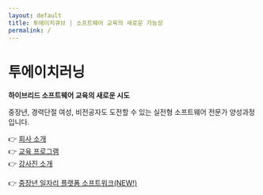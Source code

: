 ```yaml
---
layout: default
title: 투에이치큐브 | 소프트웨어 교육의 새로운 가능성
permalink: /
---
```


# 투에이치러닝

**하이브리드 소프트웨어 교육의 새로운 시도**

중장년, 경력단절 여성, 비전공자도 도전할 수 있는 실전형 소프트웨어 전문가 양성과정입니다.

👉 [회사 소개](about.md)  
👉 [교육 프로그램](programs.md)  
👉 [강사진 소개](teams.md)

👉 [중장년 일자리 플랫폼 소프트워크(NEW!)](https://2hlearn.com/softwalk/)
